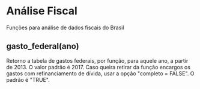 # Análise Fiscal

Funções para análise de dados fiscais do Brasil

## gasto_federal(ano)

Retorno a tabela de gastos federais, por função, para aquele ano, a partir de 2013. O valor padrão é 2017.
Caso queira retirar da função encargos os gastos com refinanciamento de dívida, usar a opção "completo = FALSE". O padrão é "TRUE".
